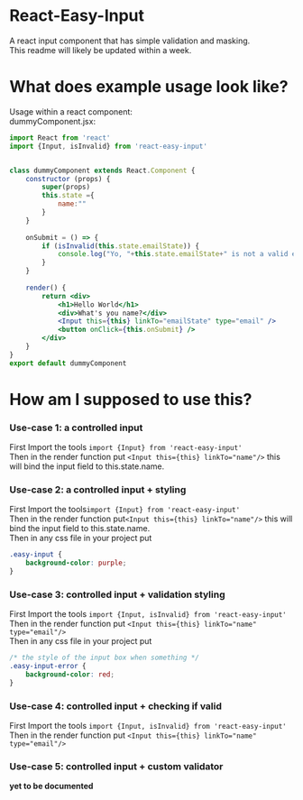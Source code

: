 # React-Easy-Input
A react input component that has simple validation and masking. <br>
This readme will likely be updated within a week.


# What does example usage look like?
Usage within a react component:<br>
dummyComponent.jsx:<br>
```jsx
import React from 'react'
import {Input, isInvalid} from 'react-easy-input'


class dummyComponent extends React.Component {
    constructor (props) {
        super(props)
        this.state ={
            name:""
        }
    }
    
    onSubmit = () => {
        if (isInvalid(this.state.emailState)) {
            console.log("Yo, "+this.state.emailState+" is not a valid email")
        }
    }
    
    render() {
        return <div>
            <h1>Hello World</h1>
            <div>What's you name?</div>
            <Input this={this} linkTo="emailState" type="email" />
            <button onClick={this.onSubmit} />
        </div>
    }
}
export default dummyComponent
```


# How am I supposed to use this?
### Use-case 1: a controlled input
First Import the tools `import {Input} from 'react-easy-input'`<br>
Then in the render function put `<Input this={this} linkTo="name"/>` this will bind the input field to this.state.name.<br>
### Use-case 2: a controlled input + styling
First Import the tools`import {Input} from 'react-easy-input'`<br>
Then in the render function put`<Input this={this} linkTo="name"/>` this will bind the input field to this.state.name.<br>
Then in any css file in your project put<br>
```css
.easy-input {
    background-color: purple;
}
```
### Use-case 3: controlled input + validation styling
First Import the tools `import {Input, isInvalid} from 'react-easy-input'`<br>
Then in the render function put `<Input this={this} linkTo="name" type="email"/>`<br>
Then in any css file in your project put<br>
```css
/* the style of the input box when something */
.easy-input-error {
    background-color: red;
}
```
### Use-case 4: controlled input + checking if valid
First Import the tools `import {Input, isInvalid} from 'react-easy-input'`<br>
Then in the render function put `<Input this={this} linkTo="name" type="email"/>`<br>

### Use-case 5: controlled input + custom validator
**yet to be documented**<br>





